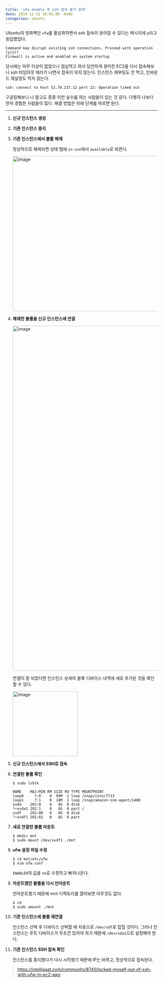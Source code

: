 ```yaml
---
title: 'ufw enable 후 ssh 접속 불가 문제'
date: 2019-12-31 16:01:00 -0400
categories: ubuntu
---
```


Ubuntu의 방화벽인 `ufw`를 활성화하면서 ssh 접속이 끊어질 수 있다는 메시지에 y라고 응답했었다.

```
Command may disrupt existing ssh connections. Proceed with operation (y|n)?
Firewall is active and enabled on system startup
```



당시에는 아무 이상이 없었으나 점심먹고 와서 당연하게 끊어진 EC2를 다시 접속해보니 ssh 타임아웃 에러가 나면서 접속이 되지 않는다. 인스턴스 재부팅도 안 먹고, 인바운드 재설정도 먹지 않는다.

```
ssh: connect to host 52.79.237.12 port 22: Operation timed out
```



구글링해보니 나 말고도 종종 이런 실수를 하는 사람들이 있는 것 같다. 다행히 나보다 먼저 경험한 사람들이 많다. 해결 방법은 아래 단계를 따르면 된다.

---

1. **신규 인스턴스 생성**

2. **기존 인스턴스 중지**

3. **기존 인스턴스에서 볼륨 해제**

    정상적으로 해제되면 상태 탭에 `in-use`에서 `available`로 바뀐다.

    <img width="511" alt="image" src="https://user-images.githubusercontent.com/12066892/71610714-b9e4d980-2bd6-11ea-93b6-f2a901e95c40.png">

4. **해제한 볼륨을 신규 인스턴스에 연결**

    <img width="1137" alt="image" src="https://user-images.githubusercontent.com/12066892/71610806-82c2f800-2bd7-11ea-9608-0cb20175c509.png">

    연결이 잘 되었다면 인스턴스 상세의 블록 디바이스 내역에 새로 추가된 것을 확인할 수 있다.

    <img width="214" alt="image" src="https://user-images.githubusercontent.com/12066892/71610826-aede7900-2bd7-11ea-99a3-a9c127d26939.png">

5. **신규 인스턴스에서 SSH로 접속**

6. **연결된 볼륨 확인**

    ```
    $ sudo lsblk
    
    NAME    MAJ:MIN RM SIZE RO TYPE MOUNTPOINT
    loop0     7:0    0  89M  1 loop /snap/core/7713
    loop1     7:1    0  18M  1 loop /snap/amazon-ssm-agent/1480
    xvda    202:0    0   8G  0 disk
    └─xvda1 202:1    0   8G  0 part /
    xvdf    202:80   0   8G  0 disk
    └─xvdf1 202:81   0   8G  0 part
    ```

7. **새로 연결한 볼륨 마운트**

    ```
    $ mkdir mnt
    $ sudo mount /dev/xvdf1 ./mnt
    ```

8. **ufw 설정 파일 수정**

    ```
    $ cd mnt/etc/ufw
    $ vim ufw.conf
    ```

    `ENABLED`의 값을 `no`로 수정하고 빠져나온다.

9. **마운트했던 볼륨을 다시 언마운트**

    언마운트했기 때문에 mnt 디렉토리를 열어보면 아무것도 없다.

    ```
    $ cd
    $ sudo umount ./mnt
    ```

10. **기존 인스턴스에 볼륨 재연결**

    인스턴스 선택 후 디바이스 선택할 때 자동으로 `/dev/sdf`로 잡힐 것이다. 그러나 인스턴스는 루트 디바이스가 무조건 있어야 하기 때문에 `/dev/sda1`으로 설정해야 한다.

11. **기존 인스턴스 SSH 접속 확인**

    인스턴스를 중지했다가 다시 시작했기 때문에 IP는 바뀌고, 정상적으로 접속된다.

    

> https://intellipaat.com/community/8740/locked-myself-out-of-ssh-with-ufw-in-ec2-aws

